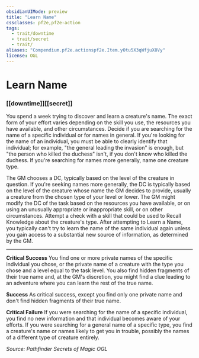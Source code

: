 ```yaml
---
obsidianUIMode: preview
title: "Learn Name"
cssclasses: pf2e,pf2e-action
tags:
  - trait/downtime
  - trait/secret
  - trait/
aliases: "Compendium.pf2e.actionspf2e.Item.yOtu5X3qWfjuX8Vy"
license: OGL
---
```

# Learn Name

### [[downtime]][[secret]]






You spend a week trying to discover and learn a creature's name. The exact form of your effort varies depending on the skill you use, the resources you have available, and other circumstances. Decide if you are searching for the name of a specific individual or for names in general. If you're looking for the name of an individual, you must be able to clearly identify that individual; for example, "the general leading the invasion" is enough, but "the person who killed the duchess" isn't, if you don't know who killed the duchess. If you're searching for names more generally, name one creature type.

The GM chooses a DC, typically based on the level of the creature in question. If you're seeking names more generally, the DC is typically based on the level of the creature whose name the GM decides to provide, usually a creature from the chosen type of your level or lower. The GM might modify the DC of the task based on the resources you have available, or on using an unusually appropriate or inappropriate skill, or on other circumstances. Attempt a check with a skill that could be used to Recall Knowledge about the creature's type. After attempting to Learn a Name, you typically can't try to learn the name of the same individual again unless you gain access to a substantial new source of information, as determined by the GM.

* * *

**Critical Success** You find one or more private names of the specific individual you chose, or the private name of a creature with the type you chose and a level equal to the task level. You also find hidden fragments of their true name and, at the GM's discretion, you might find a clue leading to an adventure where you can learn the rest of the true name.

**Success** As critical success, except you find only one private name and don't find hidden fragments of their true name.

**Critical Failure** If you were searching for the name of a specific individual, you find no new information and that individual becomes aware of your efforts. If you were searching for a general name of a specific type, you find a creature's name or names likely to get you in trouble, possibly the names of a different type of creature entirely.

*Source: Pathfinder Secrets of Magic*
*OGL*